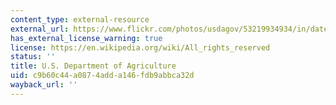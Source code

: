 ```yaml
---
content_type: external-resource
external_url: https://www.flickr.com/photos/usdagov/53219934934/in/dateposted/
has_external_license_warning: true
license: https://en.wikipedia.org/wiki/All_rights_reserved
status: ''
title: U.S. Department of Agriculture
uid: c9b60c44-a087-4add-a146-fdb9abbca32d
wayback_url: ''
---
```

